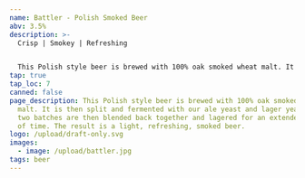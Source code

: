 ```yaml
---
name: Battler - Polish Smoked Beer
abv: 3.5%
description: >-
  Crisp | Smokey | Refreshing 


  This Polish style beer is brewed with 100% oak smoked wheat malt. It is then split and fermented with our ale yeast and lager yeast. The two batches are then blended back together and lagered for an extended period of time. The result is a light, refreshing, smoked beer.
tap: true
tap_loc: 7
canned: false
page_description: This Polish style beer is brewed with 100% oak smoked wheat
  malt. It is then split and fermented with our ale yeast and lager yeast. The
  two batches are then blended back together and lagered for an extended period
  of time. The result is a light, refreshing, smoked beer.
logo: /upload/draft-only.svg
images:
  - image: /upload/battler.jpg
tags: beer
---
```

